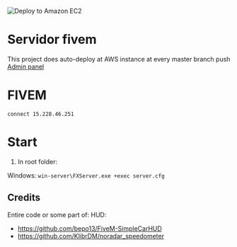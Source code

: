 ![Deploy to Amazon EC2](https://github.com/outrowender/fxserver/workflows/Deploy%20to%20Amazon%20EC2/badge.svg)

# Servidor fivem
This project does auto-deploy at AWS instance at every master branch push
[Admin panel](http://15.228.46.251:30120/webadmin/)

# FIVEM
```connect 15.228.46.251```

# Start

1. In root folder:

Windows:
```win-server\FXServer.exe +exec server.cfg```

## Credits

Entire code or some part of:
HUD:
* https://github.com/bepo13/FiveM-SimpleCarHUD
* https://github.com/KlibrDM/noradar_speedometer

